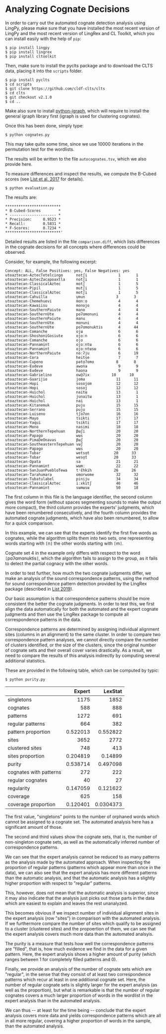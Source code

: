 # Analyzing Cognate Decisions

In order to carry out the automated cognate detection analysis using LingPy, please make sure that you have installed the most recent version of LingPy and the most recent version of LingRex and CL Toolkit, which you can install easily with the help of `pip`:

```
$ pip install lingpy
$ pip install lingrex
$ pip install cltoolkit
```

Then, make sure to install the pyclts package and to download the CLTS data, placing it into the `scripts` folder.

```
$ pip install pyclts
$ cd scripts
$ git clone https://github.com/cldf-clts/clts
$ cd clts
$ git checkout v2.1.0
$ cd ..
```

Make also sure to install [python-igraph](https://igraph.org), which will require to install the general igraph library first (igraph is used for clustering cognates).

Once this has been done, simply type:

```
$ python cognates.py
```

This may take quite some time, since we use 10000 iterations in the permutation test for the wordlists.

The results will be written to the file `autocognates.tsv`, which we also provide here.

To measure differences and inspect the results, we compute the B-Cubed scores (see [List et al. 2017](https://doi.org/10.1371/journal.pone.0170046) for details). 

```
$ python evaluation.py
```

The results are:

```
*************************
* B-Cubed-Scores        *
* --------------------- *
* Precision:     0.9523 *
* Recall:        0.5831 *
* F-Scores:      0.7234 *
*************************'
```

Detailed results are listed in the file `comparison.diff`, which lists differences in the cognate decisions for all concepts where differences could be observed.

Consider, for example, the following excerpt:

```
Concept: ALL, False Positives: yes, False Negatives: yes
utoaztecan-AztecTetelcingo     	notʃi       	   1	   1
utoaztecan-AztecZacapoaxtla    	notʃi       	   1	   1
utoaztecan-ClassicalAztec      	motʃ        	   1	   5
utoaztecan-Pipil               	mutʃi       	   1	   5
utoaztecan-ClassicalAztec      	motʃi       	   1	   5
utoaztecan-Cahuilla            	u̠mun       	   3	   3
utoaztecan-Chemehuevi          	mɑnːo       	   4	   4
utoaztecan-Kawaiisu            	monojo      	   4	   4
utoaztecan-SouthernPaiute      	mano        	   4	   4
utoaztecan-SouthernUte         	pɑʔɑmɑnuni  	   4	   4
utoaztecan-SouthernPaiute      	manu        	   4	   4
utoaztecan-SouthernUte         	mɑnuni      	   4	   4
utoaztecan-SouthernUte         	pɑʔɑmɑnuktis	   4	  44
utoaztecan-Comanche            	ojɯ         	   6	   6
utoaztecan-ShoshoniGosiute     	ojoːn       	   6	   6
utoaztecan-Comanche            	ojo         	   6	   6
utoaztecan-Pannamint           	ojoːntɯ     	   6	   6
utoaztecan-Pannamint           	ojoːntɯsɯ   	   6	   6
utoaztecan-NorthernPaiute      	noːʔju      	   6	  19
utoaztecan-Cora                	heitse      	   7	   7
utoaztecan-Cupeno              	pətɑ̠ʔɑmɑ   	   8	   8
utoaztecan-Eudeve              	awona       	   9	   9
utoaztecan-Eudeve              	haona       	   9	   9
utoaztecan-Gabrielino          	owɑ̠̄ʔix    	  10	  10
utoaztecan-Guarijio            	joma        	  11	  11
utoaztecan-Hopi                	sosojɑm     	  12	  12
utoaztecan-Hopi                	sosoj       	  12	  12
utoaztecan-Huichol             	naitɯ       	  13	   1
utoaztecan-Huichol             	junaitɯ     	  13	   1
utoaztecan-Huichol             	nai         	  13	   1
utoaztecan-Kitanemuk           	puju        	  15	  15
utoaztecan-Serrano             	puju        	  15	  15
utoaztecan-Luiseno             	tʃoʔon      	  16	  16
utoaztecan-Mayo                	tsikti      	  17	  17
utoaztecan-Yaqui               	tsikti      	  17	  17
utoaztecan-Mono                	nasimi      	  18	  18
utoaztecan-NorthernTepehuan    	βɯʃi        	  20	  20
utoaztecan-Papago              	wɯs         	  20	  20
utoaztecan-PimaDeOnavas        	βɯʃ         	  20	  20
utoaztecan-SoutheasternTepehuan	vɯʃ         	  20	  20
utoaztecan-Papago              	wɯs         	  20	  20
utoaztecan-Tubar               	wetsɑ̠t     	  20	  33
utoaztecan-Tubar               	wesɑ̠t      	  20	  33
utoaztecan-Opata               	sə          	  21	  21
utoaztecan-Pannamint           	wɯmː        	  22	  22
utoaztecan-SanJuanPuebloTewa   	tʲɛ̃hkih    	  26	  26
utoaztecan-Tarahumara          	omɑrwɑme    	  32	  32
utoaztecan-Tubatulabel         	piniju      	  34	  34
utoaztecan-ClassicalAztec      	iːxkitʃ     	  46	  46
utoaztecan-Pannamint           	sɯmɯsɯ      	  50	  18
```

The first column in this file is the language identifier, the second column gives the word form (without spaces segmenting sounds to make the output more compact), the third column provides the experts' judgments, which have been renumbered consecutively, and the fourth column provides the automated cognate judgments, which have also been renumbered, to allow for a quick comparison.

In this example, we can see that the experts identify the first five words as cognates, while the algorithm splits them into two sets, one representing words starting with `[`n`]` the other words starting with `[`m`]`. 

Cognate set 4 in the example only differs with respect to the word
`[`pɑʔɑmɑnuktis`]`, which the algorithm fails to assign to the group, as it
fails to detect the partial cognacy with the other words. 

In order to test further, how much the two cognate judgments differ, we make an analysis of the sound correspondence patterns, using the method for sound correspondence pattern detection provided by the LingRex package (described in [List 2019](http://doi.org/10.1162/coli_a_00344)).

Our basic assumption is that correspondence patterns should be more consistent
the better the cognate judgments.  In order to test this, we first align the
data automatically for both the automated and the expert cognate judgments and
then use the LingRex package to compute all correspondence patterns in the
data. 

Correspondence patterns are determined by assigning individual alignment sites (columns in an alignment) to the same cluster. In order to compare two correspondence pattern analyses, we cannot directly compare the number of clusters identified, or the size of the clusters, since the original number of cognate sets and their overall cover varies drastically. As a result, we need to compare the results of this analysis indirectly by computing several additional statistics.

These are provided in the following table, which can be computed by typic:

```
$ python purity.py
```

|                        |      Expert |      LexStat |
|:-----------------------|------------:|-------------:|
| singletons             | 1175        | 1852         |
| cognates               |  588        |  888         |
| patterns               | 1272        |  691         |
| regular patterns       |  664        |  382         |
| pattern proportion     |    0.522013 |    0.552822  |
| sites                  | 3652        | 2772         |
| clustered sites        |  748        |  413         |
| sites proportion       |    0.204819 |    0.14899   |
| purity                 |    0.538714 |    0.497098  |
| cognates with patterns |  272        |  222         |
| regular cognates       |   40        |   27         |
| regularity             |    0.147059 |    0.121622  |
| coverage               |  625        |  158         |
| coverage proportion    |    0.120401 |    0.0304373 |


The first value, "singletons" points to the number of orphaned words which cannot be assigned to a cognate set. The automated analysis here has a significant amount of those.

The second and third values show the cognate sets, that is, the number of non-singleton cognate sets, as well as the automatically inferred number of correspondence patterns.

We can see that the expert analysis cannot be reduced to as many patterns as the analysis made by the automated approach. When inspecting the proportion of regular patterns (patterns which appear more than once in the data), we can also see that the expert analysis has more different patterns than the automatic analysis, and that the automatic analysis has a slightly higher proportion with respect to "regular" patterns. 
 
This, however, does not mean that the automatic analysis is superior, since it may also indicate that the analysis just picks out those parts in the data which are easiest to explain and leaves the rest unanalyzed. 

This becomes obvious if we inspect number of individual alignment sites in the expert analysis (row "sites") in comparison with the automated analysis. If we furthermore compare the number of sites which qualify to be assigned to a cluster (clustered sites) and the propoertion of them, we can see that the expert analysis covers much more data than the automated analsyis. 

The purity is a measure that tests how well the correspondence patterns are "filled", that is, how much evidence we find in the data for a given pattern. Here, the expert analysis shows a higher amount of purity (which ranges between 1 for completely filled patterns and 0). 

Finally, we provide an analysis of the number of cognate sets which are "regular", in the sense that they consist of at least two correspondence patterns which recur at least in one additional cognate set. Here, the number of regular cognate sets is slightly larger for the expert analysis (as well as the proportion), but what is remarkable is that the number of regular cognates covers a much larger proportion of words in the wordlist in the expert analysis than in the automated analysis.

We can thus -- at least for the time being -- conclude that the expert analysis covers more data and yields correspondence patterns which are all in all more regular, covering a higher proportion of words in the sample, than the automated analysis.
